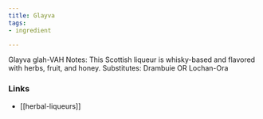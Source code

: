 ```yaml
---
title: Glayva
tags:
- ingredient

---
```

Glayva glah-VAH Notes: This Scottish liqueur is whisky-based and flavored with herbs, fruit, and honey. Substitutes: Drambuie OR Lochan-Ora

### Links

* [[herbal-liqueurs]]
